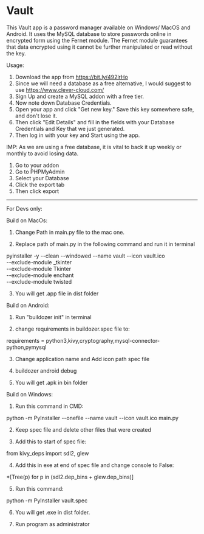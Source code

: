 # Vault

This Vault app is a password manager available on Windows/ MacOS and Android. It uses the MySQL database to store passwords online in encrypted form using the Fernet module. The Fernet module guarantees that data encrypted using it cannot be further manipulated or read without the key.

Usage:

1) Download the app from https://bit.ly/492lrHo
2) Since we will need a database as a free alternative, I would suggest to use https://www.clever-cloud.com/
3) Sign Up and create a MySQL addon with a free tier.
4) Now note down Database Credentials.
5) Open your app and click "Get new key." Save this key somewhere safe, and don't lose it.
6) Then click "Edit Details" and fill in the fields with your Database Credentials and Key that we just generated.
7) Then log in with your key and Start using the app.

IMP:
As we are using a free database, it is vital to back it up weekly or monthly to avoid losing data. 

1) Go to your addon
2) Go to PHPMyAdmin
3) Select your Database
4) Click the export tab
5) Then click export


---------------------------------------------------

For Devs only:

Build on MacOs:
1) Change Path in main.py file to the mac one.

2) Replace path of main.py in the following command and run it in terminal

pyinstaller -y --clean --windowed --name vault --icon vault.ico \
  --exclude-module _tkinter \
  --exclude-module Tkinter \
  --exclude-module enchant \
  --exclude-module twisted \
  <path to main.py file>

3) You will get .app file in dist folder



Build on Android:
1) Run "buildozer init" in terminal

2) change requirements in buildozer.spec file to:

requirements = python3,kivy,cryptography,mysql-connector-python,pymysql

3) Change application name and Add icon path spec file

4) buildozer android debug

5) You will get .apk in bin folder



Build on Windows:
1) Run this command in CMD:

python -m PyInstaller --onefile --name vault --icon vault.ico main.py

2) Keep spec file and delete other files that were created

3) Add this to start of spec file:

from kivy_deps import sdl2, glew

4) Add this in exe at end of spec file and change console to False:

*[Tree(p) for p in (sdl2.dep_bins + glew.dep_bins)]

5) Run this command:

python -m PyInstaller vault.spec

6) You will get .exe in dist folder.

7) Run program as administrator